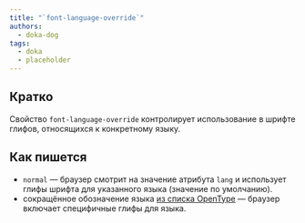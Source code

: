 ```yaml
---
title: "`font-language-override`"
authors:
  - doka-dog
tags:
  - doka
  - placeholder
---
```


## Кратко

Свойство `font-language-override` контролирует использование в шрифте глифов, относящихся к конкретному языку.

## Как пишется

- `normal` — браузер смотрит на значение атрибута `lang` и использует глифы шрифта для указанного языка (значение по умолчанию).
- сокращённое обозначение языка [из списка OpenType](https://docs.microsoft.com/en-us/typography/opentype/spec/languagetags) — браузер включает специфичные глифы для языка.

